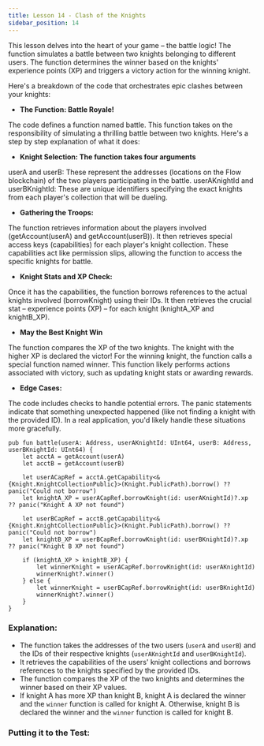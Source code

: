 ```yaml
---
title: Lesson 14 - Clash of the Knights
sidebar_position: 14
---
```


This lesson delves into the heart of your game – the battle logic! The function simulates a battle between two knights belonging to different users. The function determines the winner based on the knights' experience points (XP) and triggers a victory action for the winning knight.

Here's a breakdown of the code that orchestrates epic clashes between your knights:

- **The Function: Battle Royale!**

The code defines a function named battle. This function takes on the responsibility of simulating a thrilling battle between two knights. Here's a step by step explanation of what it does:

- **Knight Selection: The function takes four arguments**

userA and userB: These represent the addresses (locations on the Flow blockchain) of the two players participating in the battle.
userAKnightId and userBKnightId: These are unique identifiers specifying the exact knights from each player's collection that will be dueling.

- **Gathering the Troops:**

The function retrieves information about the players involved (getAccount(userA) and getAccount(userB)).
It then retrieves special access keys (capabilities) for each player's knight collection. These capabilities act like permission slips, allowing the function to access the specific knights for battle.

- **Knight Stats and XP Check:**

Once it has the capabilities, the function borrows references to the actual knights involved (borrowKnight) using their IDs.
It then retrieves the crucial stat – experience points (XP) – for each knight (knightA_XP and knightB_XP).

- **May the Best Knight Win**

The function compares the XP of the two knights. The knight with the higher XP is declared the victor!
For the winning knight, the function calls a special function named winner. This function likely performs actions associated with victory, such as updating knight stats or awarding rewards.

- **Edge Cases:**

The code includes checks to handle potential errors. The panic statements indicate that something unexpected happened (like not finding a knight with the provided ID). In a real application, you'd likely handle these situations more gracefully.

```cadence
pub fun battle(userA: Address, userAKnightId: UInt64, userB: Address, userBKnightId: UInt64) {
    let acctA = getAccount(userA)
    let acctB = getAccount(userB)

    let userACapRef = acctA.getCapability<&{Knight.KnightCollectionPublic}>(Knight.PublicPath).borrow() ?? panic("Could not borrow")
    let knightA_XP = userACapRef.borrowKnight(id: userAKnightId)?.xp ?? panic("Knight A XP not found")

    let userBCapRef = acctB.getCapability<&{Knight.KnightCollectionPublic}>(Knight.PublicPath).borrow() ?? panic("Could not borrow")
    let knightB_XP = userBCapRef.borrowKnight(id: userBKnightId)?.xp ?? panic("Knight B XP not found")

    if (knightA_XP > knightB_XP) {
        let winnerKnight = userACapRef.borrowKnight(id: userAKnightId)
        winnerKnight?.winner()
    } else {
        let winnerKnight = userBCapRef.borrowKnight(id: userBKnightId)
        winnerKnight?.winner()
    }
}
```

### **Explanation:**

- The function takes the addresses of the two users (`userA` and `userB`) and the IDs of their respective knights (`userAKnightId` and `userBKnightId`).
- It retrieves the capabilities of the users' knight collections and borrows references to the knights specified by the provided IDs.
- The function compares the XP of the two knights and determines the winner based on their XP values.
- If knight A has more XP than knight B, knight A is declared the winner and the `winner` function is called for knight A. Otherwise, knight B is declared the winner and the `winner` function is called for knight B.

### **Putting it to the Test:**
